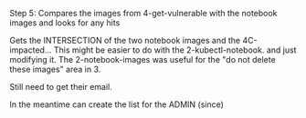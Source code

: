 Step 5: Compares the images from 4-get-vulnerable with the notebook images and looks for any hits

Gets the INTERSECTION of the two notebook images and the 4C-impacted... 
This might be easier to do with the 2-kubectl-notebook. and just modifying it. 
The 2-notebook-images was useful for the "do not delete these images" area in 3.

Still need to get their email. 


In the meantime can create the list for the ADMIN (since)